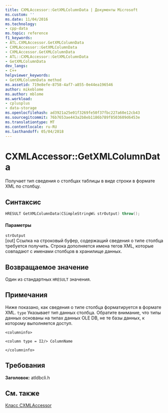 ```yaml
---
title: CXMLAccessor::GetXMLColumnData | Документы Microsoft
ms.custom: ''
ms.date: 11/04/2016
ms.technology:
- cpp-data
ms.topic: reference
f1_keywords:
- ATL.CXMLAccessor.GetXMLColumnData
- CXMLAccessor::GetXMLColumnData
- CXMLAccessor.GetXMLColumnData
- ATL::CXMLAccessor::GetXMLColumnData
- GetXMLColumnData
dev_langs:
- C++
helpviewer_keywords:
- GetXMLColumnData method
ms.assetid: 719e8efe-8758-4af7-a855-0e44ea196546
author: mikeblome
ms.author: mblome
ms.workload:
- cplusplus
- data-storage
ms.openlocfilehash: ad3921a25e01f3269fe50f37fbc227a60e12cb43
ms.sourcegitcommit: 76b7653ae443a2b8eb1186b789f8503609d6453e
ms.translationtype: MT
ms.contentlocale: ru-RU
ms.lasthandoff: 05/04/2018
---
```

# <a name="cxmlaccessorgetxmlcolumndata"></a>CXMLAccessor::GetXMLColumnData
Получает тип сведения о столбцах таблицы в виде строки в формате XML по столбцу.  
  
## <a name="syntax"></a>Синтаксис  
  
```cpp
HRESULT GetXMLColumnData(CSimpleStringW& strOutput) throw();  
```  
  
#### <a name="parameters"></a>Параметры  
 `strOutput`  
 [out] Ссылка на строковый буфер, содержащий сведения о типе столбца требуется получить. Строка дополняется имена тегов XML, которые совпадают с именами столбцов в хранилище данных.  
  
## <a name="return-value"></a>Возвращаемое значение  
 Один из стандартных `HRESULT` значения.  
  
## <a name="remarks"></a>Примечания  
 Ниже показано, как сведения о типе столбца форматируется в формате XML. `type` Указывает тип данных столбца. Обратите внимание, что типы данных основаны на типах данных OLE DB, не те базы данных, к которому выполняется доступ.  
  
 `<columninfo>`  
  
 `<column type = I2/> ColumnName`  
  
 `</columninfo>`  
  
## <a name="requirements"></a>Требования  
 **Заголовок:** atldbcli.h  
  
## <a name="see-also"></a>См. также  
 [Класс CXMLAccessor](../../data/oledb/cxmlaccessor-class.md)
